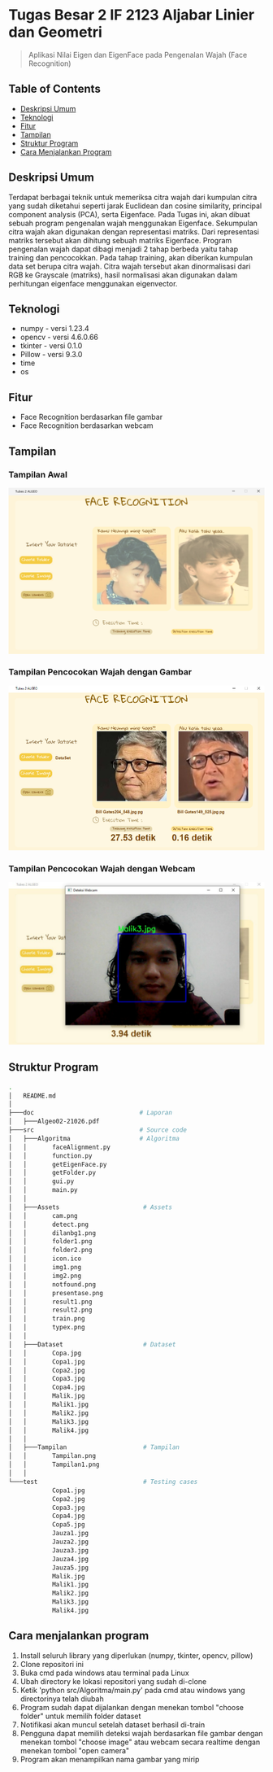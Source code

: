# Tugas Besar 2 IF 2123 Aljabar Linier dan Geometri
> Aplikasi Nilai Eigen dan EigenFace pada Pengenalan Wajah (Face Recognition)


## Table of Contents
* [Deskripsi Umum](#deskripsi-umum)
* [Teknologi](#teknologi)
* [Fitur](#fitur)
* [Tampilan](#tampilan)
* [Struktur Program](#struktur-program)
* [Cara Menjalankan Program](#cara-menjalankan-program)


## Deskripsi Umum
Terdapat berbagai teknik untuk memeriksa citra wajah dari kumpulan citra yang sudah diketahui seperti jarak Euclidean dan cosine similarity,  principal component analysis (PCA), serta Eigenface. Pada Tugas ini, akan dibuat sebuah program pengenalan wajah menggunakan Eigenface. Sekumpulan citra wajah akan digunakan dengan representasi matriks. Dari representasi matriks tersebut akan dihitung sebuah matriks Eigenface. Program pengenalan wajah dapat dibagi menjadi 2 tahap berbeda yaitu tahap training dan pencocokkan. Pada tahap training, akan diberikan kumpulan data set berupa citra wajah. Citra wajah tersebut akan dinormalisasi dari RGB ke Grayscale (matriks), hasil normalisasi akan digunakan dalam perhitungan eigenface menggunakan eigenvector.


## Teknologi
- numpy     -   versi 1.23.4
- opencv    -   versi 4.6.0.66
- tkinter   -   versi 0.1.0
- Pillow    -   versi 9.3.0
- time
- os


## Fitur
- Face Recognition berdasarkan file gambar
- Face Recognition berdasarkan webcam


## Tampilan 
### Tampilan Awal
![Tampilan.png]( src/Tampilan/Tampilan.png )

### Tampilan Pencocokan Wajah dengan Gambar
![Tampilan1.png]( src/Tampilan/Tampilan1.png )

### Tampilan Pencocokan Wajah dengan Webcam
![Tampilan2.png]( src/Tampilan/Tampilan2.png )


## Struktur Program
```bash
.
│   README.md
│
├───doc                             # Laporan
│   ├───Algeo02-21026.pdf
├───src                             # Source code
│   ├───Algoritma                   # Algoritma
│   │       faceAlignment.py
│   │       function.py
│   │       getEigenFace.py
│   │       getFolder.py
│   │       gui.py
│   │       main.py
│   │
│   ├───Assets                       # Assets
│   │       cam.png
│   │       detect.png
│   │       dilanbg1.png
│   │       folder1.png
│   │       folder2.png
│   │       icon.ico
│   │       img1.png
│   │       img2.png
│   │       notfound.png
│   │       presentase.png
│   │       result1.png
│   │       result2.png
│   │       train.png
│   │       typex.png
│   │
│   ├───Dataset                      # Dataset   
│   │       Copa.jpg
│   │       Copa1.jpg
│   │       Copa2.jpg
│   │       Copa3.jpg
│   │       Copa4.jpg
│   │       Malik.jpg
│   │       Malik1.jpg
│   │       Malik2.jpg
│   │       Malik3.jpg
│   │       Malik4.jpg
│   │
│   ├───Tampilan                     # Tampilan
│   │       Tampilan.png
│   │       Tampilan1.png
│   │       
└───test                             # Testing cases
            Copa1.jpg
            Copa2.jpg
            Copa3.jpg
            Copa4.jpg
            Copa5.jpg
            Jauza1.jpg
            Jauza2.jpg
            Jauza3.jpg
            Jauza4.jpg
            Jauza5.jpg
            Malik.jpg
            Malik1.jpg
            Malik2.jpg
            Malik3.jpg
            Malik4.jpg

```

## Cara menjalankan program
1. Install seluruh library yang diperlukan (numpy, tkinter, opencv, pillow)
2. Clone repositori ini
3. Buka cmd pada windows atau terminal pada Linux
4. Ubah directory ke lokasi repositori yang sudah di-clone
5. Ketik 'python src/Algoritma/main.py' pada cmd atau windows yang directorinya telah diubah
6. Program sudah dapat dijalankan dengan menekan tombol "choose folder" untuk memilih folder dataset
7. Notifikasi akan muncul setelah dataset berhasil di-train
8. Pengguna dapat memilih deteksi wajah berdasarkan file gambar dengan menekan tombol "choose image"
    atau webcam secara realtime dengan menekan tombol "open camera"
9. Program akan menampilkan nama gambar yang mirip


